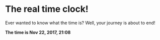 # The real time clock!

Ever wanted to know what the time is? Well, your journey is about to end!

**The time is Nov 22, 2017, 21:08**